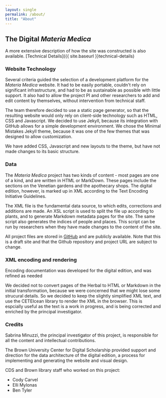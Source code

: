 ```yaml
---
layout: single
permalink: /about/
title: "About"
---
```


## The Digital *Materia Medica*

A more extensive description of how the site was constructed is also available. [Technical Details]({{ site.baseurl }}technical-details)

### Website Technology
Several criteria guided the selection of a development platform for the *Materia Medica* website. It had to be easily portable, couldn't rely on significant infrastructure, and had to be as sustainable as possible with little support. It also had to allow the project PI and other researchers to add and edit content by themselves, without intervention from technical staff.

The team therefore decided to use a static page generator, so that the resulting website would only rely on client-side technology such as HTML, CSS and Javascript. We decided to use Jekyll, because its integration with GitHub allows for a simple development environment. We chose the Minimal Mistakes Jekyll theme, because it was one of the few themes that was designed to allow customization.

We have added CSS, Javascript and new layouts to the theme, but have not made changes to its basic structure.

### Data

The *Materia Medica* project has two kinds of content - most pages are one of a kind, and are written in HTML or MarkDown. These pages include the sections on the Venetian gardens and the apothecary shops. The digital edition, however, is marked up in XML according to the Text Encoding Initiative Guidelines.

The XML file is the fundamental data source, to which edits, corrections and additions are made. An XSL script is used to split the file up according to plants, and to generate Markdown metadata pages for the site. The same script also generates the indices of people and places. This script can be run by researchers when they have made changes to the content of the site.

All project files are stored in [GitHub](https://emylonas.github.io/xml-minimal/) and are publicly available. Note that this is a draft site and that the Github repository and project URL are subject to change.

### XML encoding and rendering
Encoding documentation was developed for the digital edition, and was refined as needed

We decided not to convert pages of the Herbal to HTML or Markdown in the initial transformation, because we were concerned that we might lose some strucural details. So we decided to keep the slightly simplified XML text, and use the CETEIcean library to render the XML in the browser. This is espcially useful as the text is a work in progress, and is being corrected and enriched by the principal investigator.

### Credits
Sabrina Minuzzi, the principal investigator of this project, is responsible for all the content and intellectual contributions.

The Brown University Center for Digital Scholarship provided support and direction for the data architecture of the digital edition, a process for implementing and generating the website and visual design.

CDS and Brown library staff who worked on this project:
- Cody Carvel
- Elli Mylonas
- Ben Tyler
